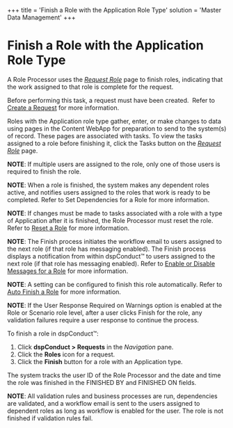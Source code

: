 +++
title = 'Finish a Role with the Application Role Type'
solution = 'Master Data Management'
+++

# Finish a Role with the Application Role Type

A Role Processor uses the <span style="font-style: italic;">[Request
Role](../Page_Desc/Request_Role_H.htm)</span> page to finish roles,
indicating that the work assigned to that role is complete for the
request.

Before performing this task, a request must have been created.  Refer to
[Create a Request](Create_a_Request.htm) for more information.

Roles with the Application role type gather, enter, or make changes to
data using pages in the Content WebApp for preparation to send to the
system(s) of record. These pages are associated with tasks. To view the
tasks assigned to a role before finishing it, click the Tasks button on
the <span style="font-style: italic;">[Request
Role](../Page_Desc/Request_Role_H.htm)</span> page.

<span style="font-weight: bold;">NOTE</span>: If multiple users are
assigned to the role, only one of those users is required to finish the
role.

<span style="font-weight: bold;">NOTE</span>: When a role is finished,
the system makes any dependent roles active, and notifies users assigned
to the roles that work is ready to be completed. Refer to Set
Dependencies for a Role for more information.

<span style="font-weight: bold;">NOTE</span>: If changes must be made to
tasks associated with a role with a type of Application after it is
finished, the Role Processor must reset the role. Refer to [Reset a
Role](Reset_a_Role.htm) for more information.  

<span style="font-weight: bold;">NOTE</span>: The Finish process
initiates the workflow email to users assigned to the next role (if that
role has messaging enabled). The Finish process displays a notification
from within dspConduct™ to users assigned to the next role (if that role
has messaging enabled). Refer to [Enable or Disable Messages for a
Role](Enable_or_Disable_Messages_for_a_Role.htm) for more information.

**NOTE**: A setting can be configured to finish this role automatically.
Refer to [Auto Finish a Role](Auto_Finish_a_Role.htm) for more
information.

**NOTE**: If the User Response Required on Warnings option is enabled at
the Role or Scenario role level, after a user clicks Finish for the
role, any validation failures require a user response to continue the
process.

To finish a role in dspConduct™:

1.  Click <span style="font-weight: bold;">dspConduct \> Requests</span>
    in the <span style="font-style: italic;">Navigation</span> pane.
2.  Click the <span style="font-weight: bold;">Roles</span> icon for a
    request.
3.  Click the <span style="font-weight: bold;">Finish</span> button for
    a role with an Application type.   

The system tracks the user ID of the Role Processor and the date and
time the role was finished in the FINISHED BY and FINISHED ON fields.

<span style="font-weight: bold;">NOTE</span>: All validation rules and
business processes are run, dependencies are validated, and a workflow
email is sent to the users assigned to dependent roles as long as
workflow is enabled for the user. The role is not finished if validation
rules fail.
